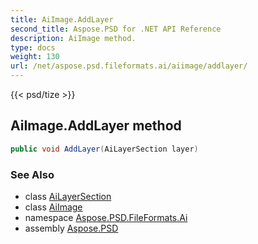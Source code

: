```yaml
---
title: AiImage.AddLayer
second_title: Aspose.PSD for .NET API Reference
description: AiImage method. 
type: docs
weight: 130
url: /net/aspose.psd.fileformats.ai/aiimage/addlayer/
---
```

{{< psd/tize >}}
## AiImage.AddLayer method

```csharp
public void AddLayer(AiLayerSection layer)
```

### See Also

* class [AiLayerSection](../../ailayersection/)
* class [AiImage](../)
* namespace [Aspose.PSD.FileFormats.Ai](../../aiimage/)
* assembly [Aspose.PSD](../../../)


